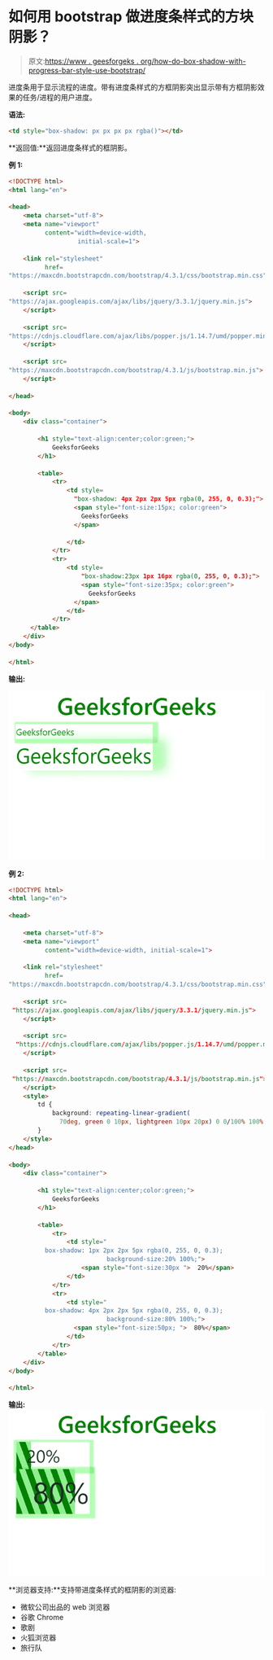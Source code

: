 # 如何用 bootstrap 做进度条样式的方块阴影？

> 原文:[https://www . geesforgeks . org/how-do-box-shadow-with-progress-bar-style-use-bootstrap/](https://www.geeksforgeeks.org/how-to-do-box-shadow-with-progress-bar-style-using-bootstrap/)

进度条用于显示流程的进度。带有进度条样式的方框阴影突出显示带有方框阴影效果的任务/进程的用户进度。

**语法:**

```html
<td style="box-shadow: px px px px rgba()"></td> 
```

**返回值:**返回进度条样式的框阴影。

**例 1:**

```html
<!DOCTYPE html>
<html lang="en">

<head>
    <meta charset="utf-8">
    <meta name="viewport" 
          content="width=device-width, 
                   initial-scale=1">

    <link rel="stylesheet" 
          href=
"https://maxcdn.bootstrapcdn.com/bootstrap/4.3.1/css/bootstrap.min.css">

    <script src=
"https://ajax.googleapis.com/ajax/libs/jquery/3.3.1/jquery.min.js">
    </script>

    <script src=
"https://cdnjs.cloudflare.com/ajax/libs/popper.js/1.14.7/umd/popper.min.js">
    </script>

    <script src=
"https://maxcdn.bootstrapcdn.com/bootstrap/4.3.1/js/bootstrap.min.js">
    </script>

</head>

<body>
    <div class="container">

        <h1 style="text-align:center;color:green;"> 
            GeeksforGeeks 
        </h1>

        <table>
            <tr>
                <td style=
                  "box-shadow: 4px 2px 2px 5px rgba(0, 255, 0, 0.3);">
                  <span style="font-size:15px; color:green">
                    GeeksforGeeks
                  </span>

                </td>
            </tr>
            <tr>
                <td style=
                    "box-shadow:23px 1px 16px rgba(0, 255, 0, 0.3);">
                    <span style="font-size:35px; color:green">
                      GeeksforGeeks
                  </span>
                </td>
            </tr>
      </table>
    </div>
</body>

</html>
```

**输出:**

![](img/95a2c69c0d39b8facd4580e3e9cda187.png)

**例 2:**

```html
<!DOCTYPE html>
<html lang="en">

<head>

    <meta charset="utf-8">
    <meta name="viewport" 
          content="width=device-width, initial-scale=1">

    <link rel="stylesheet"
          href=
"https://maxcdn.bootstrapcdn.com/bootstrap/4.3.1/css/bootstrap.min.css">

    <script src=
 "https://ajax.googleapis.com/ajax/libs/jquery/3.3.1/jquery.min.js">
    </script>

    <script src=
  "https://cdnjs.cloudflare.com/ajax/libs/popper.js/1.14.7/umd/popper.min.js">
    </script>

    <script src=
 "https://maxcdn.bootstrapcdn.com/bootstrap/4.3.1/js/bootstrap.min.js">
    </script>
    <style>
        td {
            background: repeating-linear-gradient(
              70deg, green 0 10px, lightgreen 10px 20px) 0 0/100% 100% no-repeat;
        }
    </style>
</head>

<body>
    <div class="container">

        <h1 style="text-align:center;color:green;"> 
            GeeksforGeeks 
        </h1>

        <table>
            <tr>
                <td style="  
          box-shadow: 1px 2px 2px 5px rgba(0, 255, 0, 0.3); 
                           background-size:20% 100%;">
                    <span style="font-size:30px ">  20%</span>
                </td>
            </tr>
            <tr>
                <td style="  
          box-shadow: 4px 2px 2px 5px rgba(0, 255, 0, 0.3);
                           background-size:80% 100%;">
                  <span style="font-size:50px; ">  80%</span>
                </td>
            </tr>
        </table>
    </div>
</body>

</html>
```

**输出:**
![](img/3545c801e1c84cf5467b3ce906c8f4af.png)

**浏览器支持:**支持带进度条样式的框阴影的浏览器:

*   微软公司出品的 web 浏览器
*   谷歌 Chrome
*   歌剧
*   火狐浏览器
*   旅行队